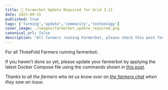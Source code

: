 ```yaml
---
title: 📣️️️️️️ Farmerbot Update Required for Grid 3.11
date: 2023-09-15
published: true
tags: ['farming','update','community','technology']
cover_image: ./images/farmerbot_update_required.png
canonical_url: false
description: "All farmers running Farmerbot, please check this post for a required update on your part."
---
```


For all ThreeFold Farmers running farmerbot:

If you haven’t done so yet, please update your farmerbot by applying the latest Docker Compose file using the commands shown in [this post](https://forum.threefold.io/t/farmerbot-update-required-for-grid-3-11/4076).

*Thanks to all the farmers who let us know over on [the farmers chat](https://t.me/threefoldfarmers) when they saw an issue.*